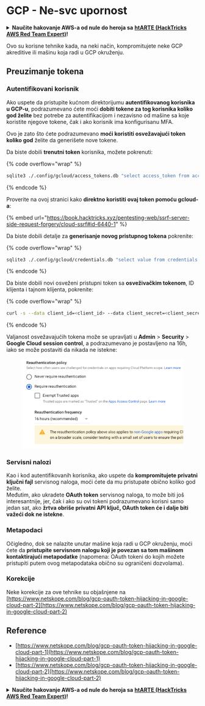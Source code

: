 # GCP - Ne-svc upornost

<details>

<summary><strong>Naučite hakovanje AWS-a od nule do heroja sa</strong> <a href="https://training.hacktricks.xyz/courses/arte"><strong>htARTE (HackTricks AWS Red Team Expert)</strong></a><strong>!</strong></summary>

Drugi načini podrške HackTricks-u:

* Ako želite da vidite **vašu kompaniju reklamiranu na HackTricks-u** ili **preuzmete HackTricks u PDF formatu** proverite [**SUBSCRIPTION PLANS**](https://github.com/sponsors/carlospolop)!
* Nabavite [**zvanični PEASS & HackTricks swag**](https://peass.creator-spring.com)
* Otkrijte [**The PEASS Family**](https://opensea.io/collection/the-peass-family), našu kolekciju ekskluzivnih [**NFT-ova**](https://opensea.io/collection/the-peass-family)
* **Pridružite se** 💬 [**Discord grupi**](https://discord.gg/hRep4RUj7f) ili [**telegram grupi**](https://t.me/peass) ili nas **pratite** na **Twitter-u** 🐦 [**@hacktricks_live**](https://twitter.com/hacktricks_live)**.**
* **Podelite svoje hakovanje trikove slanjem PR-ova na** [**HackTricks**](https://github.com/carlospolop/hacktricks) i [**HackTricks Cloud**](https://github.com/carlospolop/hacktricks-cloud) github repozitorijume.

</details>

Ovo su korisne tehnike kada, na neki način, kompromitujete neke GCP akreditive ili mašinu koja radi u GCP okruženju.

## Preuzimanje tokena

### Autentifikovani korisnik

Ako uspete da pristupite kućnom direktorijumu **autentifikovanog korisnika u GCP-u**, podrazumevano ćete moći **dobiti tokene za tog korisnika koliko god želite** bez potrebe za autentifikacijom i nezavisno od mašine sa koje koristite njegove tokene, čak i ako korisnik ima konfigurisanu MFA.

Ovo je zato što ćete podrazumevano **moći koristiti osvežavajući token koliko god** želite da generišete nove tokene.

Da biste dobili **trenutni token** korisnika, možete pokrenuti:

{% code overflow="wrap" %}
```bash
sqlite3 ./.config/gcloud/access_tokens.db "select access_token from access_tokens where account_id='<email>';"
```
{% endcode %}

Proverite na ovoj stranici kako **direktno koristiti ovaj token pomoću gcloud-a**:

{% embed url="https://book.hacktricks.xyz/pentesting-web/ssrf-server-side-request-forgery/cloud-ssrf#id-6440-1" %}

Da biste dobili detalje za **generisanje novog pristupnog tokena** pokrenite:

{% code overflow="wrap" %}
```bash
sqlite3 ./.config/gcloud/credentials.db "select value from credentials where account_id='<email>';"
```
{% endcode %}

Da biste dobili novi osveženi pristupni token sa **osveživačkim tokenom**, ID klijenta i tajnom klijenta, pokrenite:

{% code overflow="wrap" %}
```bash
curl -s --data client_id=<client_id> --data client_secret=<client_secret> --data grant_type=refresh_token --data refresh_token=<refresh_token> --data scope="https://www.googleapis.com/auth/cloud-platform https://www.googleapis.com/auth/accounts.reauth" https://www.googleapis.com/oauth2/v4/token
```
{% endcode %}

Valjanost osvežavajućih tokena može se upravljati u **Admin** > **Security** > **Google Cloud session control**, a podrazumevano je postavljeno na 16h, iako se može postaviti da nikada ne istekne:

<figure><img src="../../../.gitbook/assets/image (2) (1).png" alt=""><figcaption></figcaption></figure>

### Servisni nalozi

Kao i kod autentifikovanih korisnika, ako uspete da **kompromitujete privatni ključni fajl** servisnog naloga, moći ćete da mu pristupate obično koliko god želite.\
Međutim, ako ukradete **OAuth token** servisnog naloga, to može biti još interesantnije, jer, čak i ako su ovi tokeni podrazumevano korisni samo jedan sat, ako **žrtva obriše privatni API ključ, OAuth token će i dalje biti važeći dok ne istekne**.

### Metapodaci

Očigledno, dok se nalazite unutar mašine koja radi u GCP okruženju, moći ćete da **pristupite servisnom nalogu koji je povezan sa tom mašinom kontaktirajući metapodatke** (napomena: OAuth tokeni do kojih možete pristupiti putem ovog metapodataka obično su ograničeni dozvolama).

### Korekcije

Neke korekcije za ove tehnike su objašnjene na [https://www.netskope.com/blog/gcp-oauth-token-hijacking-in-google-cloud-part-2](https://www.netskope.com/blog/gcp-oauth-token-hijacking-in-google-cloud-part-2)

## Reference

* [https://www.netskope.com/blog/gcp-oauth-token-hijacking-in-google-cloud-part-1](https://www.netskope.com/blog/gcp-oauth-token-hijacking-in-google-cloud-part-1)
* [https://www.netskope.com/blog/gcp-oauth-token-hijacking-in-google-cloud-part-2](https://www.netskope.com/blog/gcp-oauth-token-hijacking-in-google-cloud-part-2)

<details>

<summary><strong>Naučite hakovanje AWS-a od nule do heroja sa</strong> <a href="https://training.hacktricks.xyz/courses/arte"><strong>htARTE (HackTricks AWS Red Team Expert)</strong></a><strong>!</strong></summary>

Drugi načini podrške HackTricks-u:

* Ako želite da vidite **vašu kompaniju reklamiranu na HackTricks-u** ili **preuzmete HackTricks u PDF formatu** proverite [**SUBSCRIPTION PLANS**](https://github.com/sponsors/carlospolop)!
* Nabavite [**zvanični PEASS & HackTricks swag**](https://peass.creator-spring.com)
* Otkrijte [**The PEASS Family**](https://opensea.io/collection/the-peass-family), našu kolekciju ekskluzivnih [**NFT-ova**](https://opensea.io/collection/the-peass-family)
* **Pridružite se** 💬 [**Discord grupi**](https://discord.gg/hRep4RUj7f) ili [**telegram grupi**](https://t.me/peass) ili nas **pratite** na **Twitter-u** 🐦 [**@hacktricks_live**](https://twitter.com/hacktricks_live)**.**
* **Podelite svoje hakovanje trikove slanjem PR-ova na** [**HackTricks**](https://github.com/carlospolop/hacktricks) i [**HackTricks Cloud**](https://github.com/carlospolop/hacktricks-cloud) github repozitorijume.

</details>
